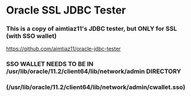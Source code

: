 # Oracle SSL JDBC Tester

### This is a copy of aimtiaz11's JDBC tester, but ONLY for SSL (with SSO wallet)
https://github.com/aimtiaz11/oracle-jdbc-tester


### SSO WALLET NEEDS TO BE IN /usr/lib/oracle/11.2/client64/lib/network/admin DIRECTORY 
### (/usr/lib/oracle/11.2/client64/lib/network/admin/cwallet.sso)
